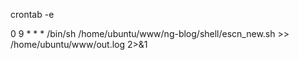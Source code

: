 crontab -e

 0 9 * * * /bin/sh /home/ubuntu/www/ng-blog/shell/escn_new.sh  >> /home/ubuntu/www/out.log 2>&1